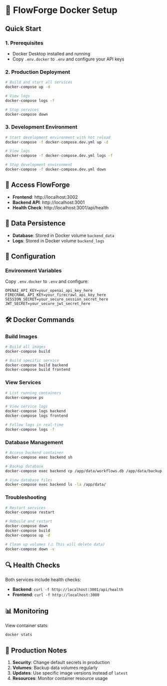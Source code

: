 # 🐳 FlowForge Docker Setup

## Quick Start

### 1. Prerequisites
- Docker Desktop installed and running
- Copy `.env.docker` to `.env` and configure your API keys

### 2. Production Deployment
```bash
# Build and start all services
docker-compose up -d

# View logs
docker-compose logs -f

# Stop services
docker-compose down
```

### 3. Development Environment
```bash
# Start development environment with hot reload
docker-compose -f docker-compose.dev.yml up -d

# View logs
docker-compose -f docker-compose.dev.yml logs -f

# Stop development environment
docker-compose -f docker-compose.dev.yml down
```

## 🚀 Access FlowForge

- **Frontend**: http://localhost:3002
- **Backend API**: http://localhost:3001
- **Health Check**: http://localhost:3001/api/health

## 📁 Data Persistence

- **Database**: Stored in Docker volume `backend_data`
- **Logs**: Stored in Docker volume `backend_logs`

## 🔧 Configuration

### Environment Variables
Copy `.env.docker` to `.env` and configure:

```env
OPENAI_API_KEY=your_openai_api_key_here
FIRECRAWL_API_KEY=your_firecrawl_api_key_here
SESSION_SECRET=your_secure_session_secret_here
JWT_SECRET=your_secure_jwt_secret_here
```

## 🛠️ Docker Commands

### Build Images
```bash
# Build all images
docker-compose build

# Build specific service
docker-compose build backend
docker-compose build frontend
```

### View Services
```bash
# List running containers
docker-compose ps

# View service logs
docker-compose logs backend
docker-compose logs frontend

# Follow logs in real-time
docker-compose logs -f
```

### Database Management
```bash
# Access backend container
docker-compose exec backend sh

# Backup database
docker-compose exec backend cp /app/data/workflows.db /app/data/backup.db

# View database files
docker-compose exec backend ls -la /app/data/
```

### Troubleshooting
```bash
# Restart services
docker-compose restart

# Rebuild and restart
docker-compose down
docker-compose build
docker-compose up -d

# Clean up volumes (⚠️ This will delete data)
docker-compose down -v
```

## 🔍 Health Checks

Both services include health checks:
- **Backend**: `curl -f http://localhost:3001/api/health`
- **Frontend**: `curl -f http://localhost:3000`

## 📊 Monitoring

View container stats:
```bash
docker stats
```

## 🚨 Production Notes

1. **Security**: Change default secrets in production
2. **Volumes**: Backup data volumes regularly
3. **Updates**: Use specific image versions instead of `latest`
4. **Resources**: Monitor container resource usage
